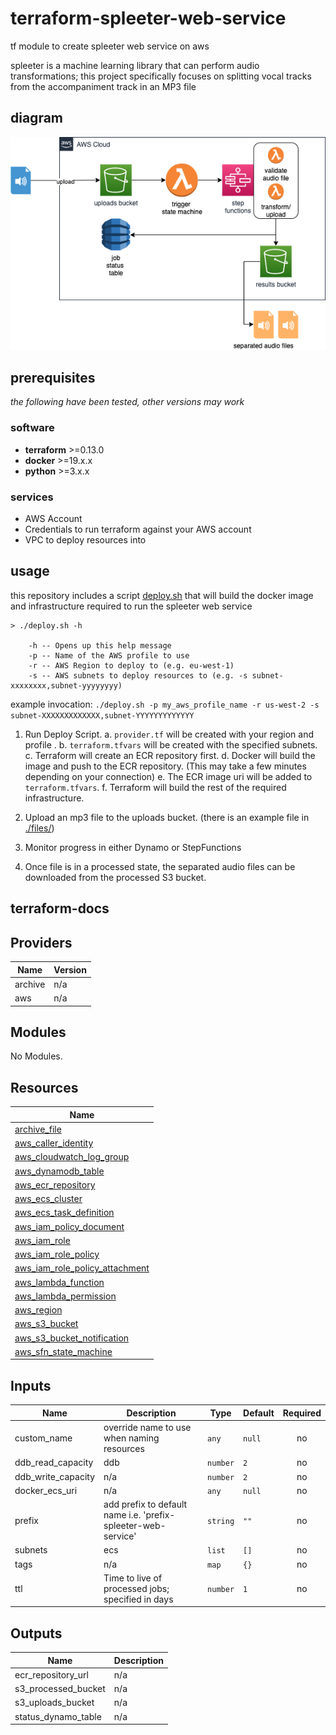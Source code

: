 # terraform-spleeter-web-service
tf module to create spleeter web service on aws

spleeter is a machine learning library that can perform audio transformations; this project specifically focuses on splitting vocal tracks from the accompaniment track in an MP3 file

## diagram
![diagram](./docs/images/architecture-diagram.png)

## prerequisites
*the following have been tested, other versions may work*

### software
- **terraform** >=0.13.0
- **docker** >=19.x.x
- **python** >=3.x.x

### services
- AWS Account
- Credentials to run terraform against your AWS account
- VPC to deploy resources into

## usage
this repository includes a script [deploy.sh](./deploy.sh) that will build the docker image and infrastructure required to run the spleeter web service

```
> ./deploy.sh -h

    -h -- Opens up this help message
    -p -- Name of the AWS profile to use
    -r -- AWS Region to deploy to (e.g. eu-west-1)
    -s -- AWS subnets to deploy resources to (e.g. -s subnet-xxxxxxxx,subnet-yyyyyyyy)
```

example invocation: `./deploy.sh -p my_aws_profile_name -r us-west-2 -s subnet-XXXXXXXXXXXXX,subnet-YYYYYYYYYYYYY`

1. Run Deploy Script.
  a. `provider.tf` will be created with your region and profile .
  b. `terraform.tfvars` will be created with the specified subnets.
  c. Terraform will create an ECR repository first.
  d. Docker will build the image and push to the ECR repository. (This may take a few minutes depending on your connection)
  e. The ECR image uri will be added to `terraform.tfvars`.
  f. Terraform will build the rest of the required infrastructure.
  
2. Upload an mp3 file to the uploads bucket. (there is an example file in [./files/](./files))
3. Monitor progress in either Dynamo or StepFunctions
4. Once file is in a processed state, the separated audio files can be downloaded from the processed S3 bucket.

## terraform-docs
## Providers

| Name | Version |
|------|---------|
| archive | n/a |
| aws | n/a |

## Modules

No Modules.

## Resources

| Name |
|------|
| [archive_file](https://registry.terraform.io/providers/hashicorp/archive/latest/docs/data-sources/file) |
| [aws_caller_identity](https://registry.terraform.io/providers/hashicorp/aws/latest/docs/data-sources/caller_identity) |
| [aws_cloudwatch_log_group](https://registry.terraform.io/providers/hashicorp/aws/latest/docs/resources/cloudwatch_log_group) |
| [aws_dynamodb_table](https://registry.terraform.io/providers/hashicorp/aws/latest/docs/resources/dynamodb_table) |
| [aws_ecr_repository](https://registry.terraform.io/providers/hashicorp/aws/latest/docs/resources/ecr_repository) |
| [aws_ecs_cluster](https://registry.terraform.io/providers/hashicorp/aws/latest/docs/resources/ecs_cluster) |
| [aws_ecs_task_definition](https://registry.terraform.io/providers/hashicorp/aws/latest/docs/resources/ecs_task_definition) |
| [aws_iam_policy_document](https://registry.terraform.io/providers/hashicorp/aws/latest/docs/data-sources/iam_policy_document) |
| [aws_iam_role](https://registry.terraform.io/providers/hashicorp/aws/latest/docs/resources/iam_role) |
| [aws_iam_role_policy](https://registry.terraform.io/providers/hashicorp/aws/latest/docs/resources/iam_role_policy) |
| [aws_iam_role_policy_attachment](https://registry.terraform.io/providers/hashicorp/aws/latest/docs/resources/iam_role_policy_attachment) |
| [aws_lambda_function](https://registry.terraform.io/providers/hashicorp/aws/latest/docs/resources/lambda_function) |
| [aws_lambda_permission](https://registry.terraform.io/providers/hashicorp/aws/latest/docs/resources/lambda_permission) |
| [aws_region](https://registry.terraform.io/providers/hashicorp/aws/latest/docs/data-sources/region) |
| [aws_s3_bucket](https://registry.terraform.io/providers/hashicorp/aws/latest/docs/resources/s3_bucket) |
| [aws_s3_bucket_notification](https://registry.terraform.io/providers/hashicorp/aws/latest/docs/resources/s3_bucket_notification) |
| [aws_sfn_state_machine](https://registry.terraform.io/providers/hashicorp/aws/latest/docs/resources/sfn_state_machine) |

## Inputs

| Name | Description | Type | Default | Required |
|------|-------------|------|---------|:--------:|
| custom\_name | override name to use when naming resources | `any` | `null` | no |
| ddb\_read\_capacity | ddb | `number` | `2` | no |
| ddb\_write\_capacity | n/a | `number` | `2` | no |
| docker\_ecs\_uri | n/a | `any` | `null` | no |
| prefix | add prefix to default name i.e. 'prefix-spleeter-web-service' | `string` | `""` | no |
| subnets | ecs | `list` | `[]` | no |
| tags | n/a | `map` | `{}` | no |
| ttl | Time to live of processed jobs; specified in days | `number` | `1` | no |

## Outputs

| Name | Description |
|------|-------------|
| ecr\_repository\_url | n/a |
| s3\_processed\_bucket | n/a |
| s3\_uploads\_bucket | n/a |
| status\_dynamo\_table | n/a |
